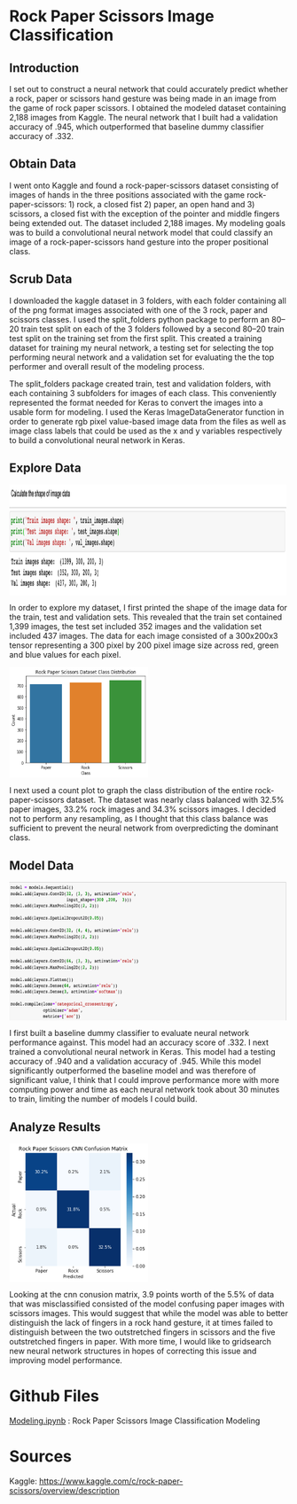 # Rock Paper Scissors Image Classification
## Introduction
I set out to construct a neural network that could accurately predict whether a rock, paper or scissors hand gesture was being made in an image from the game of rock paper scissors. I obtained the modeled dataset containing 2,188 images from Kaggle. The neural network that I built had a validation accuracy of .945, which outperformed that baseline dummy classifier accuracy of .332.

## Obtain Data
I went onto Kaggle and found a rock-paper-scissors dataset consisting of images of hands in the three positions associated with the game rock-paper-scissors: 1) rock, a closed fist 2) paper, an open hand and 3) scissors, a closed fist with the exception of the pointer and middle fingers being extended out. The dataset included 2,188 images. My modeling goals was to build a convolutional neural network model that could classify an image of a rock-paper-scissors hand gesture into the proper positional class.

## Scrub Data

I downloaded the kaggle dataset in 3 folders, with each folder containing all of the png format images associated with one of the 3 rock, paper and scissors classes. I used the split_folders python package to perform an 80–20 train test split on each of the 3 folders followed by a second 80–20 train test split on the training set from the first split. This created a training dataset for training my neural network, a testing set for selecting the top performing neural network and a validation set for evaluating the the top performer and overall result of the modeling process.

The split_folders package created train, test and validation folders, with each containing 3 subfolders for images of each class. This conveniently represented the format needed for Keras to convert the images into a usable form for modeling. I used the Keras ImageDataGenerator function in order to generate rgb pixel value-based image data from the files as well as image class labels that could be used as the x and y variables respectively to build a convolutional neural network in Keras.

## Explore Data

<a href="url"><img src="https://github.com/blantj/rps_image_classification/blob/main/Images/image_shape.png" align="middle" height="200" width="500" ></a>

In order to explore my dataset, I first printed the shape of the image data for the train, test and validation sets. This revealed that the train set contained 1,399 images, the test set included 352 images and the validation set included 437 images. The data for each image consisted of a 300x200x3 tensor representing a 300 pixel by 200 pixel image size across red, green and blue values for each pixel.

<a href="url"><img src="https://github.com/blantj/rps_image_classification/blob/main/Images/class_distribution.png" align="middle" height="200" width="250" ></a>

I next used a count plot to graph the class distribution of the entire rock-paper-scissors dataset. The dataset was nearly class balanced with 32.5% paper images, 33.2% rock images and 34.3% scissors images. I decided not to perform any resampling, as I thought that this class balance was sufficient to prevent the neural network from overpredicting the dominant class.

## Model Data

<a href="url"><img src="https://github.com/blantj/rps_image_classification/blob/main/Images/neural_network.png" align="middle" height="250" width="500" ></a>

I first built a baseline dummy classifier to evaluate neural network performance against. This model had an accuracy score of .332. I next trained a convolutional neural network in Keras. This model had a testing accuracy of .940 and a validation accuracy of .945. While this model significantly outperformed the baseline model and was therefore of significant value, I think that I could improve performance more with more computing power and time as each neural network took about 30 minutes to train, limiting the number of models I could build.

## Analyze Results

<a href="url"><img src="https://github.com/blantj/rps_image_classification/blob/main/Images/confusion_matrix.png" align="middle" height="250" width="250" ></a>

Looking at the cnn conusion matrix, 3.9 points worth of the 5.5% of data that was misclassified consisted of the model confusing paper images with scissors images. This would suggest that while the model was able to better distinguish the lack of fingers in a rock hand gesture, it at times failed to distinguish between the two outstretched fingers in scissors and the five outstretched fingers in paper. With more time, I would like to gridsearch new neural network structures in hopes of correcting this issue and improving model performance.

# Github Files
[Modeling.ipynb](https://github.com/blantj/rps_image_classification/blob/main/Modeling.ipynb) :  Rock Paper Scissors Image Classification Modeling

# Sources
Kaggle: https://www.kaggle.com/c/rock-paper-scissors/overview/description
